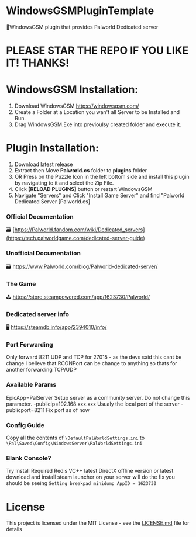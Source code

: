 # WindowsGSMPluginTemplate
🧩WindowsGSM plugin that provides Palworld Dedicated server

# PLEASE STAR THE REPO IF YOU LIKE IT! THANKS!

# WindowsGSM Installation: 
1. Download  WindowsGSM https://windowsgsm.com/ 
2. Create a Folder at a Location you wan't all Server to be Installed and Run.
4. Drag WindowsGSM.Exe into previoulsy created folder and execute it.

# Plugin Installation:
1. Download [latest](https://github.com/ohmcodes/WindowsGSM.Palworld/releases/latest) release
2. Extract then Move **Palworld.cs** folder to **plugins** folder
3. OR Press on the Puzzle Icon in the left bottom side and install this plugin by navigating to it and select the Zip File.
4. Click **[RELOAD PLUGINS]** button or restart WindowsGSM
5. Navigate "Servers" and Click "Install Game Server" and find "Palworld Dedicated Server [Palworld.cs]

### Official Documentation
🗃️ [https://Palworld.fandom.com/wiki/Dedicated_servers](https://tech.palworldgame.com/dedicated-server-guide)

### Unofficial Documentation
🗃️ https://www.Palworld.com/blog/Palworld-dedicated-server/

### The Game
🕹️ https://store.steampowered.com/app/1623730/Palworld/

### Dedicated server info
🖥️ https://steamdb.info/app/2394010/info/

### Port Forwarding
Only forward 8211 UDP and TCP for 27015 - as the devs said this cant be change
I believe that RCONPort can be change to anything so thats for another forwarding TCP/UDP

### Available Params
EpicApp=PalServer	Setup server as a community server. Do not change this parameter.
-publicip=192.168.xxx.xxx   Usualy the local port of the server
-publicport=8211    Fix port as of now

### Config Guide
Copy all the contents of `\DefaultPalWorldSettings.ini` to `\Pal\Saved\Config\WindowsServer\PalWorldSettings.ini`

### Blank Console?
Try Install Required Redis
VC++ latest  DirectX offline version or latest
download and install steam launcher on your server will do the fix
you should be seeing `Setting breakpad minidump AppID = 1623730`

# License
This project is licensed under the MIT License - see the <a href="https://github.com/ohmcodes/WindowsGSM.Palworld/blob/main/LICENSE">LICENSE.md</a> file for details
